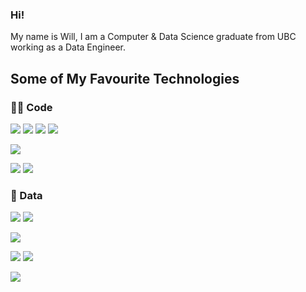 ### Hi!

My name is Will, I am a Computer & Data Science graduate from UBC working as a Data Engineer.

## Some of My Favourite Technologies

### 👨‍💻 Code

![](https://img.shields.io/badge/Language-Python-informational?style=flat&logo=python&logoColor=white&color=3776AB)
![](https://img.shields.io/badge/Library-Pandas-informational?style=flat&logo=pandas&logoColor=white&color=3776AB)
![](https://img.shields.io/badge/Data%20Processing-Spark-informational?style=flat&logo=apachespark&logoColor=white&color=e86602)
![](https://img.shields.io/badge/Library-ScikitLearn-informational?style=flat&logo=scikit-learn&logoColor=white&color=3776AB)

![](https://img.shields.io/badge/Language-Java-informational?style=flat&logo=Java&logoColor=white&color=007396)

![](https://img.shields.io/badge/Language-JavaScript-informational?style=flat&logo=javascript&logoColor=white&color=F7DF1E)
![](https://img.shields.io/badge/Platform-Node.js-informational?style=flat&logo=node.js&logoColor=white&color=F7DF1E)

### 💾 Data

![](https://img.shields.io/badge/Warehouse-BigQuery-informational?style=flat&logo=googlecloud&logoColor=white&color=4285F4)
![](https://img.shields.io/badge/Tool-dbt-informational?style=flat&logo=dbt&logoColor=white&color=fa7132)

![](https://img.shields.io/badge/Orchestrator-Apache%20Airflow-informational?style=flat&logo=apacheairflow&logoColor=white&color=e30202)

![](https://img.shields.io/badge/Relational%20Database-PostgreSQL-informational?style=flat&logo=postgresql&logoColor=white&color=4169E1)
![](https://img.shields.io/badge/Distributed%20Database-Riak-informational?style=flat&logo=riak&logoColor=white&color=b8b8b8)

![](https://img.shields.io/badge/Visualization-Metabase-informational?style=flat&logo=metabase&logoColor=white&color=7dcdf5)
